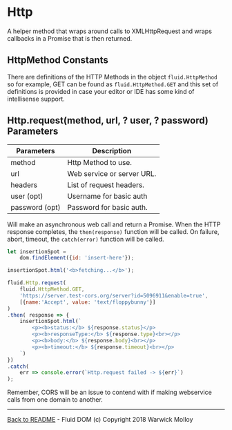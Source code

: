 # Http

A helper method that wraps around calls to XMLHttpRequest
and wraps callbacks in a Promise that is then returned.

## HttpMethod Constants

There are definitions of the HTTP Methods in the object
`fluid.HttpMethod` so for example, GET can be found as `fluid.HttpMethod.GET`
and this set of definitions is provided in case your editor or IDE
has some kind of intellisense support.

## Http.request(method, url, ? user, ? password) Parameters

| Parameters    | Description    |
|---------------|----------------|
| method        | Http Method to use. |
| url | Web service or server URL. |
| headers | List of request headers. |
| user (opt) | Username for basic auth |
| password (opt) | Password for basic auth.| 

Will make an asynchronous web call and return a Promise. When the
HTTP response completes, the `then(response)` function will be called.
On failure, abort, timeout, the `catch(error)` function will be called.

```js
let insertionSpot = 
    dom.findElement({id: 'insert-here'});

insertionSpot.html('<b>fetching...</b>');

fluid.Http.request(
    fluid.HttpMethod.GET,
    'https://server.test-cors.org/server?id=5096911&enable=true',
    [{name:'Accept', value: 'text/floppybunny'}]
)
.then( response => {
    insertionSpot.html(`
        <p><b>status:</b> ${response.status}</p>
        <p><b>responseType:</b> ${response.type}<br></p>
        <p><b>body:</b> ${response.body}<br></p>
        <p><b>timeout:</b> ${response.timeout}<br></p>
    `)
})
.catch(
    err => console.error(`Http.request failed -> ${err}`)
);
```

Remember, CORS will be an issue to contend with if making
webservice calls from one domain to another.

----
[Back to README](./README.md) - Fluid DOM (c) Copyright 2018 Warwick Molloy
